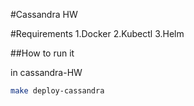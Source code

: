 #Cassandra HW

#Requirements
1.Docker
2.Kubectl
3.Helm

##How to run it

in cassandra-HW
```bash
make deploy-cassandra
```